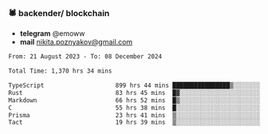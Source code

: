 ### 🕷 backender/ blockchain
- **telegram** @emoww
- **mail** nikita.poznyakov@gmail.com

<!--START_SECTION:waka-->

```txt
From: 21 August 2023 - To: 08 December 2024

Total Time: 1,370 hrs 34 mins

TypeScript                    899 hrs 44 mins ████████████████▒░░░░░░░░   65.40 %
Rust                          83 hrs 45 mins  █▓░░░░░░░░░░░░░░░░░░░░░░░   06.09 %
Markdown                      66 hrs 52 mins  █▒░░░░░░░░░░░░░░░░░░░░░░░   04.86 %
C                             55 hrs 38 mins  █░░░░░░░░░░░░░░░░░░░░░░░░   04.04 %
Prisma                        23 hrs 41 mins  ▒░░░░░░░░░░░░░░░░░░░░░░░░   01.72 %
Tact                          19 hrs 39 mins  ▒░░░░░░░░░░░░░░░░░░░░░░░░   01.43 %
```

<!--END_SECTION:waka-->




